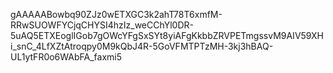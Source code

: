 gAAAAABowbq90ZJz0wETXGC3k2ahT78T6xmfM-RRwSUOWFYCjqCHYSI4hzIz_weCChYl0DR-5uAQ5ETXEoglIGob7gOWcYFgSxSYt8yiAFgKkbbZRVPETmgssvM9AIV59XHi_snC_4LfXZtAtroqpy0M9kQbJ4R-5GoVFMTPTzMH-3kj3hBAQ-UL1ytFR0o6WAbFA_faxmi5